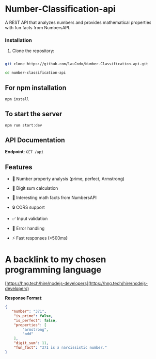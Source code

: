# Number-Classification-api
A REST API that analyzes numbers and provides mathematical properties with fun facts from NumbersAPI.

### Installation



1. Clone the repository:

```bash

git clone https://github.com/lauCodx/Number-Classification-api.git

cd number-classification-api

```

## For npm installation
`npm install`

## To start the server
`npm run start:dev`

## API Documentation

**Endpoint**: `GET /api`

## Features


- 🔢 Number property analysis (prime, perfect, Armstrong)

- 🧮 Digit sum calculation

- 🎉 Interesting math facts from NumbersAPI

- 🔒 CORS support

- ✅ Input validation

- 🚦 Error handling

- ⚡ Fast responses (<500ms)


# A backlink to my chosen programming language
[https://hng.tech/hire/nodejs-developers](https://hng.tech/hire/nodejs-developers)

**Response Format**:

```json
{
   "number": "371",
    "is_prime": false,
    "is_perfect": false,
    "properties": [
        "armstrong",
        "odd"
    ],
    "digit_sum": 11,
    "fun_fact": "371 is a narcissistic number."
}
